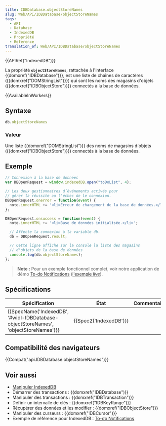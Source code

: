 ```yaml
---
title: IDBDatabase.objectStoreNames
slug: Web/API/IDBDatabase/objectStoreNames
tags:
  - API
  - Database
  - IndexedDB
  - Propriété
  - Reference
translation_of: Web/API/IDBDatabase/objectStoreNames
---
```

{{APIRef("IndexedDB")}}

La propriété **`objectStoreNames`**, rattachée à l'interface {{domxref("IDBDatabase")}}, est une liste de chaînes de caractères  ({{domxref("DOMStringList")}}) qui sont les noms des magasins d'objets ({{domxref("IDBObjectStore")}}) connectés à la base de données.

{{AvailableInWorkers}}

## Syntaxe

```js
db.objectStoreNames
```

### Valeur

Une liste {{domxref("DOMStringList")}} des noms de magasins d'objets ({{domxref("IDBObjectStore")}}) connectés à la base de données.

## Exemple

```js
// Connexion à la base de données
var DBOpenRequest = window.indexedDB.open("toDoList", 4);

// Les deux gestionnaires d’événements activés pour
// gérer la réussite ou l'échec de le connexion.
DBOpenRequest.onerror = function(event) {
  note.innerHTML += '<li>Erreur de chargement de la base de données.</li>';
};

DBOpenRequest.onsuccess = function(event) {
  note.innerHTML += '<li>Base de données initialisée.</li>';

  // Affecte la connexion à la variable db.
  db = DBOpenRequest.result;

  // Cette ligne affiche sur la console la liste des magasins
  // d'objets de la base de données
  console.log(db.objectStoreNames);
};
```

> **Note :** Pour un exemple fonctionnel complet, voir notre application de démo [To-do Notifications](https://github.com/mdn/to-do-notifications/) ([l'exemple _live_](https://mdn.github.io/to-do-notifications/)).

## Spécifications

| Spécification                                                                                                    | État                         | Commentaires |
| ---------------------------------------------------------------------------------------------------------------- | ---------------------------- | ------------ |
| {{SpecName('IndexedDB', '#widl-IDBDatabase-objectStoreNames', 'objectStoreNames')}} | {{Spec2('IndexedDB')}} |              |

## Compatibilité des navigateurs

{{Compat("api.IDBDatabase.objectStoreNames")}}

## Voir aussi

- [Manipuler IndexedDB](/fr/docs/Web/API/API_IndexedDB/Using_IndexedDB)
- Démarrer des transactions : {{domxref("IDBDatabase")}}
- Manipuler des transactions : {{domxref("IDBTransaction")}}
- Définir un intervalle de clés : {{domxref("IDBKeyRange")}}
- Récupérer des données et les modifier : {{domxref("IDBObjectStore")}}
- Manipuler des curseurs : {{domxref("IDBCursor")}}
- Exemple de référence pour IndexedDB : [To-do Notifications](https://github.com/mdn/to-do-notifications/tree/gh-pages)
